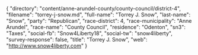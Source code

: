 {
  "directory": "content/anne-arundel-county/county-council/district-4",
  "filename": "torrey-j-snow.md",
  "full-name": "Torrey J. Snow",
  "last-name": "Snow",
  "party": "Republican",
  "race-district": 4,
  "race-municipality": "Anne Arundel",
  "race-name": "County Council",
  "residence": "Odenton",
  "sn3": "Taxes",
  "social-fb": "Snow4Liberty18",
  "social-tw": "snow4liberty",
  "survey-response": false,
  "title": "Torrey J. Snow",
  "web": "http://www.snow4liberty.com"
}

